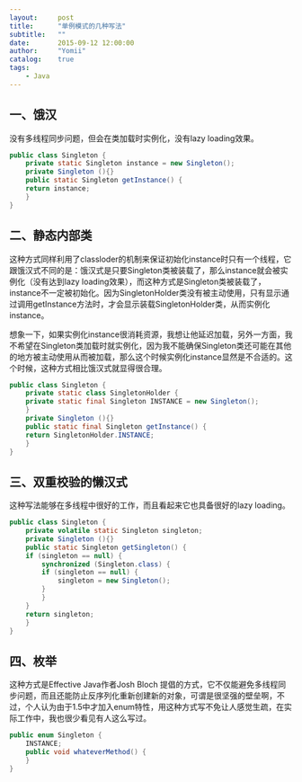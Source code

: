 ```yaml
---
layout:     post
title:      "单例模式的几种写法"
subtitle:   ""
date:       2015-09-12 12:00:00
author:     "Yomii"
catalog:    true
tags:
    - Java
---
```


## 一、饿汉

没有多线程同步问题，但会在类加载时实例化，没有lazy loading效果。

```java
public class Singleton {
    private static Singleton instance = new Singleton();
    private Singleton (){}
    public static Singleton getInstance() {
    return instance;
    }
}
```

## 二、静态内部类

这种方式同样利用了classloder的机制来保证初始化instance时只有一个线程，它跟饿汉式不同的是：饿汉式是只要Singleton类被装载了，那么instance就会被实例化（没有达到lazy loading效果），而这种方式是Singleton类被装载了，instance不一定被初始化。因为SingletonHolder类没有被主动使用，只有显示通过调用getInstance方法时，才会显示装载SingletonHolder类，从而实例化instance。

想象一下，如果实例化instance很消耗资源，我想让他延迟加载，另外一方面，我不希望在Singleton类加载时就实例化，因为我不能确保Singleton类还可能在其他的地方被主动使用从而被加载，那么这个时候实例化instance显然是不合适的。这个时候，这种方式相比饿汉式就显得很合理。

```java
public class Singleton {  
    private static class SingletonHolder {  
    private static final Singleton INSTANCE = new Singleton();  
    }  
    private Singleton (){}  
    public static final Singleton getInstance() {  
    return SingletonHolder.INSTANCE;  
    }  
}
```

## 三、双重校验的懒汉式

这种写法能够在多线程中很好的工作，而且看起来它也具备很好的lazy loading。

```java
public class Singleton {  
    private volatile static Singleton singleton;  
    private Singleton (){}  
    public static Singleton getSingleton() {  
    if (singleton == null) {  
        synchronized (Singleton.class) {  
        if (singleton == null) {  
            singleton = new Singleton();  
        }  
        }  
    }  
    return singleton;  
    }  
}  
```

## 四、枚举

这种方式是Effective Java作者Josh Bloch 提倡的方式，它不仅能避免多线程同步问题，而且还能防止反序列化重新创建新的对象，可谓是很坚强的壁垒啊，不过，个人认为由于1.5中才加入enum特性，用这种方式写不免让人感觉生疏，在实际工作中，我也很少看见有人这么写过。

```java
public enum Singleton {  
    INSTANCE;  
    public void whateverMethod() {  
    }  
}  
```
